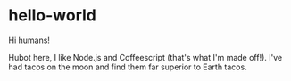 # hello-world

Hi humans!

Hubot here, I like Node.js and Coffeescript (that's what I'm made off!).
I've had tacos on the moon and find them far superior to Earth tacos.
